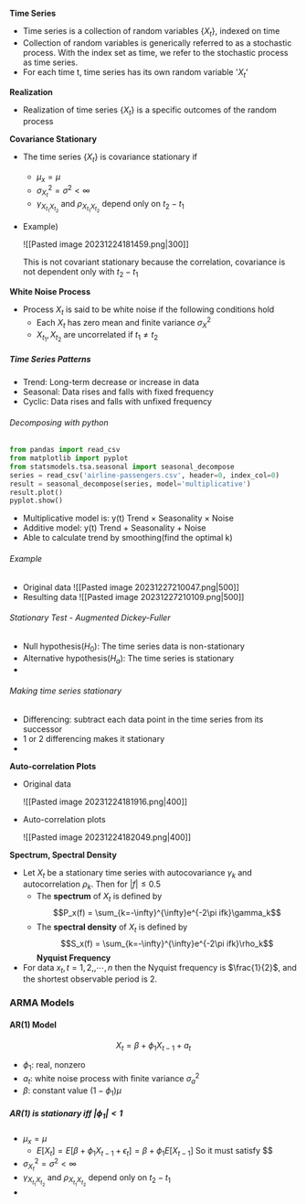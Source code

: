 
__Time Series__
- Time series is a collection of random variables $\{ X_t \}$, indexed on time
- Collection of random variables is generically referred to as a stochastic process. With the index set as time, we refer to the stochastic process as time series.
- For each time t, time series has its own random variable '$X_t$'

__Realization__
- Realization of time series $\{ X_t \}$ is a specific outcomes of the random process

__Covariance Stationary__
- The time series $\{X_t \}$ is covariance stationary if
	- $\mu_x = \mu$
	- $\sigma_{X_t}^2 = \sigma^2 <\infty$
	- $\gamma_{X_{t_1}X_{t_2}}$ and $\rho_{X_{t_1}X_{t_2}}$  depend only on $t_2-t_1$
- Example)
  
  ![[Pasted image 20231224181459.png|300]]
  
  This is not covariant stationary because the correlation, covariance is not dependent only with $t_2-t_1$ 

__White Noise Process__
- Process $X_t$ is said to be white noise if the following conditions hold
	- Each $X_t$ has zero mean and finite variance $\sigma_X^2$
	- $X_{t_1}, X_{t_2}$ are uncorrelated if $t_1 \neq t_2$

##### Time Series Patterns
- Trend: Long-term decrease or increase in data
- Seasonal: Data rises and falls with fixed frequency
- Cyclic: Data rises and falls with unfixed frequency

###### Decomposing with python
```py
from pandas import read_csv
from matplotlib import pyplot
from statsmodels.tsa.seasonal import seasonal_decompose
series = read_csv('airline-passengers.csv', header=0, index_col=0)
result = seasonal_decompose(series, model='multiplicative')
result.plot()
pyplot.show()
```

- Multiplicative model is: y(t) Trend $\times$ Seasonality $\times$ Noise
- Additive model: y(t) Trend + Seasonality + Noise
- Able to calculate trend by smoothing(find the optimal k)
###### Example
 - Original data
   ![[Pasted image 20231227210047.png|500]]
- Resulting data
  ![[Pasted image 20231227210109.png|500]]
###### Stationary Test - Augmented Dickey-Fuller 
- Null hypothesis($H_0$): The time series data is non-stationary
- Alternative hypothesis($H_a$): The time series is stationary
- 

###### Making time series stationary
- Differencing: subtract each data point in the time series from its successor
- 1 or 2 differencing makes it stationary
- 


__Auto-correlation Plots__
- Original data
  
   ![[Pasted image 20231224181916.png|400]]
- Auto-correlation plots
  
  ![[Pasted image 20231224182049.png|400]]   

__Spectrum, Spectral Density__
- Let $X_t$ be a stationary time series with autocovariance $\gamma_k$ and autocorrelation $\rho_k$. Then for $|f| \leq 0.5$
	- The __spectrum__ of $X_t$ is defined by
	  $$P_x(f) = \sum_{k=-\infty}^{\infty}e^{-2\pi ifk}\gamma_k$$
	- The __spectral density__ of $X_t$ is defined by
	  $$S_x(f) = \sum_{k=-\infty}^{\infty}e^{-2\pi ifk}\rho_k$$
__Nyquist Frequency__
- For data $x_t, t=1,2,,\cdots,n$ then the Nyquist frequency is $\frac{1}{2}$, and the shortest observable period is 2.

### ARMA Models

#### AR(1) Model

$$X_t = \beta + \phi_1X_{t-1}+a_t$$
- $\phi_1$: real, nonzero
- $a_t$: white noise process with finite variance $\sigma_a^2$
- $\beta$: constant value $(1-\phi_1)\mu$

##### AR(1) is stationary iff $|\phi_1|<1$
- $\mu_x = \mu$
	- $E[X_t]=E[\beta+\phi_1X_{t-1}+\epsilon_t] = \beta + \phi_1E[X_{t-1}]$
	  So it must satisfy $$ 
- $\sigma_{X_t}^2 = \sigma^2 <\infty$
- $\gamma_{X_{t_1}X_{t_2}}$ and $\rho_{X_{t_1}X_{t_2}}$  depend only on $t_2-t_1$
- 